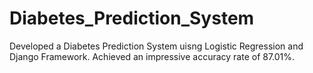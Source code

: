 # Diabetes_Prediction_System

Developed a Diabetes Prediction System uisng Logistic Regression and Django Framework.
Achieved an impressive accuracy rate of 87.01%.
